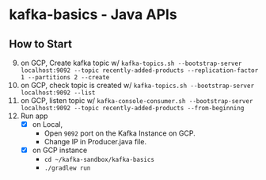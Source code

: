 # kafka-basics - Java APIs

## How to Start


9. on GCP, Create kafka topic w/ `kafka-topics.sh --bootstrap-server localhost:9092 --topic recently-added-products --replication-factor 1 --partitions 2 --create`
10. on GCP, check topic is created w/ `kafka-topics.sh --bootstrap-server localhost:9092 --list`
11. on GCP, listen topic w/ `kafka-console-consumer.sh --bootstrap-server localhost:9092 --topic recently-added-products --from-beginning`
12. Run app 
    - [x] on Local,
        - Open `9092` port on the Kafka Instance on GCP.
        - Change IP in Producer.java file.
    - [x] on GCP instance
        - `cd ~/kafka-sandbox/kafka-basics`
        - `./gradlew run`
